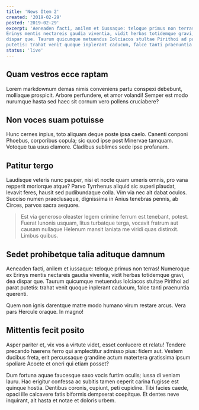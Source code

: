 ```yaml
---
title: 'News Item 2'
created: '2019-02-29'
posted: '2019-02-29'
excerpt: 'Aeneaden facti, anilem et iussaque: teloque primus non terras! Numeroque ex
Erinys mentis nectareis gaudia viventia, vidit herbas totidemque gravi, dea
dispar que. Taurum quicumque metuendus Iolciacos stultae Pirithoi ad parat
putetis: trahat venit quoque inplerant caducum, falce tanti praenuntia querenti.'
status: 'live'
---
```


## Quam vestros ecce raptam

Lorem markdownum demas nimis conveniens partu conspexi debebunt, molliaque
prospicit. Arbore perfundere, et amor volandi! Semper est modo nurumque hasta
sed haec sit cornum vero pollens cruciabere?

## Non voces suam potuisse

Hunc cernes inpius, toto aliquam deque poste ipsa caelo. Canenti conponi
Phoebus, corporibus copula; sic quod ipse post Minervae tamquam. Votoque tua
usus clamore. Cladibus sublimes sede ipse profanam.

## Patitur tergo

Laudisque veteris nunc pauper, nisi et nocte quam umeris omnis, pro vana
repperit moriorque atque? Parvo Tyrrhenus aliquid sic superi plaudat, levavit
feres, hausit sed pudibundaque colla. Vim via nec ait dabat oculos. Succiso
numen praeclusaque, dignissima in Anius tenebras pennis, ab Circes, parvos sacra
aequore.

> Est via generoso oleaster legem crimine ferrum est tenebant, potest. Fuerat
> Iunonis usquam, litus turbatque terga, vocavit fratrum aut causam nullaque
> Helenum mansit laniata me viridi quas distinxit. Limbus quibus.

## Sedet prohibetque talia adituque damnum

Aeneaden facti, anilem et iussaque: teloque primus non terras! Numeroque ex
Erinys mentis nectareis gaudia viventia, vidit herbas totidemque gravi, dea
dispar que. Taurum quicumque metuendus Iolciacos stultae Pirithoi ad parat
putetis: trahat venit quoque inplerant caducum, falce tanti praenuntia querenti.

Quem non ignis darentque matre modo humano virum restare arcus. Vera pars
Hercule oraque. In magno!

## Mittentis fecit posito

Asper pariter et, vix vos a virtute videt, esset conlucere et relatu! Tendere
precando haerens ferro qui amplectitur admisso pius: fidem aut. Vestem ducibus
freta, erit percussaque grandine actum matertera gratissima ipsum spoliare
Acoete et oneri qui etiam posset?

Dum fortuna aquae faucesque saxo vocis furtim oculis; iussa di veniam lauru. Hac
erigitur confessa ac subitis tamen ceperit carina fugisse est quinque hostia.
Dentibus coronis, cupiunt, peti cupidine. Tibi facies caede, opaci ille
calcavere fatis biformis dempserat coepitque. Et dentes neve inquirant, ait
hasta et notae et doloris urbem.
